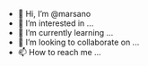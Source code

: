 - 👋 Hi, I’m @marsano
- 👀 I’m interested in ...
- 🌱 I’m currently learning ...
- 💞️ I’m looking to collaborate on ...
- 📫 How to reach me ...

<!---
marsano/marsano is a ✨ special ✨ repository because its `README.md` (this file) appears on your GitHub profile.
You can click the Preview link to take a look at your changes.
--->

